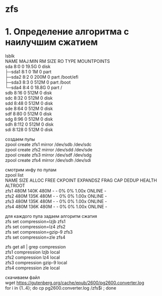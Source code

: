 # zfs
# 1. Определение алгоритма с наилучшим сжатием
lsblk  
NAME   MAJ:MIN RM  SIZE RO TYPE MOUNTPOINTS  
sda      8:0    0 19.5G  0 disk  
├─sda1   8:1    0    1M  0 part  
├─sda2   8:2    0  200M  0 part /boot/efi  
├─sda3   8:3    0  512M  0 part /boot  
└─sda4   8:4    0 18.8G  0 part /  
sdb      8:16   0  512M  0 disk  
sdc      8:32   0  512M  0 disk  
sdd      8:48   0  512M  0 disk  
sde      8:64   0  512M  0 disk  
sdf      8:80   0  512M  0 disk  
sdg      8:96   0  512M  0 disk  
sdh      8:112  0  512M  0 disk  
sdi      8:128  0  512M  0 disk  

создаем пулы  
zpool create zfs1 mirror /dev/sdb /dev/sdc  
zpool create zfs2 mirror /dev/sdd /dev/sde  
zpool create zfs3 mirror /dev/sdf /dev/sdg  
zpool create zfs4 mirror /dev/sdh /dev/sdi  

смотрим инфу по пулам  
zpool list  
NAME   SIZE  ALLOC   FREE  CKPOINT  EXPANDSZ   FRAG    CAP  DEDUP    HEALTH  ALTROOT  
zfs1   480M   140K   480M        -         -     0%     0%  1.00x    ONLINE  -  
zfs2   480M   135K   480M        -         -     0%     0%  1.00x    ONLINE  -  
zfs3   480M   135K   480M        -         -     0%     0%  1.00x    ONLINE  -  
zfs4   480M   136K   480M        -         -     0%     0%  1.00x    ONLINE  - 

для каждого пула задаем алгоритм сжатия  
zfs set compression=lzjb zfs1  
zfs set compression=lz4 zfs2  
zfs set compression=gzip-9 zfs3  
zfs set compression=zle zfs4  

zfs get all | grep compression  
zfs1  compression           lzjb                   local  
zfs2  compression           lz4                    local  
zfs3  compression           gzip-9                 local  
zfs4  compression           zle                    local  

скачиваем файл  
wget https://gutenberg.org/cache/epub/2600/pg2600.converter.log  
for i in {1..4}; do cp pg2600.converter.log /zfs$i ; done  

